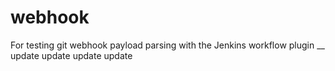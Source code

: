# webhook

For testing git webhook payload parsing with the Jenkins workflow plugin
__
update
update
update
update
